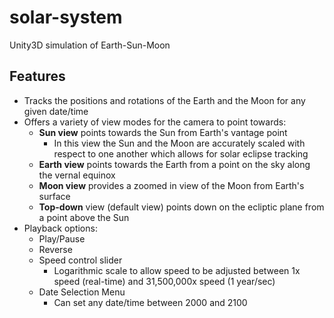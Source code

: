 # solar-system
Unity3D simulation of Earth-Sun-Moon

## Features
- Tracks the positions and rotations of the Earth and the Moon for any given date/time
- Offers a variety of view modes for the camera to point towards:
  - **Sun view** points towards the Sun from Earth's vantage point
    - In this view the Sun and the Moon are accurately scaled with respect to one another which allows for solar eclipse tracking
  - **Earth view** points towards the Earth from a point on the sky along the vernal equinox
  - **Moon view** provides a zoomed in view of the Moon from Earth's surface
  - **Top-down** view (default view) points down on the ecliptic plane from a point above the Sun
- Playback options:
  - Play/Pause
  - Reverse
  - Speed control slider
    - Logarithmic scale to allow speed to be adjusted between 1x speed (real-time) and 31,500,000x speed (1 year/sec)
  - Date Selection Menu
    - Can set any date/time between 2000 and 2100

